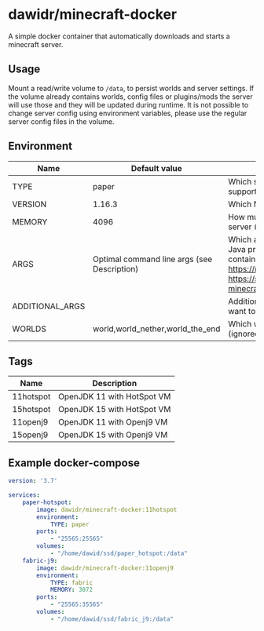# dawidr/minecraft-docker
A simple docker container that automatically downloads and starts a minecraft server.

## Usage
Mount a read/write volume to `/data`, to persist worlds and server settings. If the volume already contains worlds, config files or plugins/mods the server will use those and they will be updated during runtime. It is not possible to change server config using environment variables, please use the regular server config files in the volume.

## Environment
Name | Default value | Description
--- | --- | ---
TYPE | paper | Which server jar to use. Currently supported: paper, fabric, waterfall
VERSION | 1.16.3 | Which Minecraft version to use
MEMORY | 4096 | How much RAM to allocate for the server (in MB)
ARGS | Optimal command line args (see Description) | Which arguments to pass to the Java process. Depending on the container it uses them from https://mcflags.emc.gs or https://steinborn.me/posts/tuning-minecraft-openj9/
ADDITIONAL_ARGS | | Additional arguments if you don't want to overwrite the whole ARGS
WORLDS | world,world_nether,world_the_end | Which world directories to use (ignored for when using waterfall)

## Tags
Name | Description
--- | ---
11hotspot | OpenJDK 11 with HotSpot VM
15hotspot | OpenJDK 15 with HotSpot VM
11openj9 | OpenJDK 11 with Openj9 VM
15openj9 | OpenJDK 15 with Openj9 VM

## Example docker-compose
```yaml
version: '3.7'

services:
    paper-hotspot:
        image: dawidr/minecraft-docker:11hotspot
        environment: 
            TYPE: paper
        ports:
            - "25565:25565"
        volumes: 
            - "/home/dawid/ssd/paper_hotspot:/data"
    fabric-j9:
        image: dawidr/minecraft-docker:11openj9
        environment: 
            TYPE: fabric
            MEMORY: 3072
        ports:
            - "25565:35565"
        volumes: 
            - "/home/dawid/ssd/fabric_j9:/data"
```

